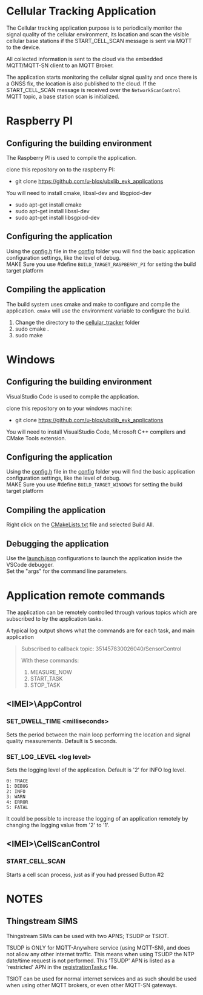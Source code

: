 # Cellular Tracking Application
The Cellular tracking application purpose is to periodically monitor the signal quality of the cellular environment, its location and scan the visible cellular base stations if the START_CELL_SCAN message is sent via MQTT to the device.

All collected information is sent to the cloud via the embedded MQTT/MQTT-SN client to an MQTT Broker.

The application starts monitoring the cellular signal quality and once there is a GNSS fix, the location is also published to the cloud. If the START_CELL_SCAN message is received over the `NetworkScanControl` MQTT topic, a base station scan is initialized.

# Raspberry PI
## Configuring the building environment
The Raspberry PI is used to compile the application.

clone this repository on to the raspberry PI:  
- git clone https://github.com/u-blox/ubxlib_evk_applications  

You will need to install cmake, libssl-dev and libgpiod-dev  
- sudo apt-get install cmake  
- sudo apt-get install libssl-dev  
- sudo apt-get install libsgpiod-dev

## Configuring the application
Using the [config.h](config/config.h) file in the [config](config/) folder you will find the basic application configuration settings, like the level of debug.  
MAKE Sure you use #define `BUILD_TARGET_RASPBERRY_PI` for setting the build target platform

## Compiling the application
The build system uses cmake and make to configure and compile the application. `cmake` will use the environment variable to configure the build.

1. Change the directory to the [cellular_tracker](.) folder
2. sudo cmake .
3. sudo make

# Windows
## Configuring the building environment
VisualStudio Code is used to compile the application.

clone this repository on to your windows machine:  
- git clone https://github.com/u-blox/ubxlib_evk_applications  

You will need to install VisualStudio Code, Microsoft C++ compilers and CMake Tools extension.

## Configuring the application
Using the [config.h](config/config.h) file in the [config](config/) folder you will find the basic application configuration settings, like the level of debug.  
MAKE Sure you use #define `BUILD_TARGET_WINDOWS` for setting the build target platform

## Compiling the application
Right click on the [CMakeLists.txt](CMakeLists.txt) file and selected Build All.

## Debugging the application
Use the [launch.json](../.vscode/launch.json) configurations to launch the application inside the VSCode debugger.  
Set the "args" for the command line parameters.

# Application remote commands
The application can be remotely controlled through various topics which are subscribed to by the application tasks. 

A typical log output shows what the commands are for each task, and main application
> Subscribed to callback topic: 351457830026040/SensorControl
>
> With these commands:
>
> 1. MEASURE_NOW
> 2. START_TASK
> 3. STOP_TASK


## <IMEI\>\AppControl

### SET_DWELL_TIME <milliseconds\>
Sets the period between the main loop performing the location and signal quality measurements. Default is 5 seconds.

### SET_LOG_LEVEL <log level\>
Sets the logging level of the application. Default is '2' for INFO log level.

    0: TRACE
    1: DEBUG
    2: INFO
    3: WARN
    4: ERROR
    5: FATAL

It could be possible to increase the logging of an application remotely by changing the logging value from '2' to '1'.

## <IMEI\>\CellScanControl

### START_CELL_SCAN
Starts a cell scan process, just as if you had pressed Button #2

# NOTES
## Thingstream SIMS
Thingstream SIMs can be used with two APNS; TSUDP or TSIOT.

TSUDP is ONLY for MQTT-Anywhere service (using MQTT-SN), and does not allow any other internet traffic. This means when using TSUDP the NTP date/time request is not performed. This 'TSUDP' APN is listed as a 'restricted' APN in the [registrationTask.c](../tasks/registrationTask.c) file.

TSIOT can be used for normal internet services and as such should be used when using other MQTT brokers, or even other MQTT-SN gateways.
